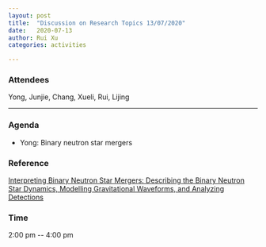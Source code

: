 ```yaml
---
layout: post
title:  "Discussion on Research Topics 13/07/2020"
date:   2020-07-13
author: Rui Xu
categories: activities

---
```



### Attendees

Yong, Junjie, Chang, Xueli, Rui, Lijing

---

### Agenda

- Yong: Binary neutron star mergers


### Reference

[Interpreting Binary Neutron Star Mergers: Describing the Binary Neutron Star Dynamics, Modelling Gravitational Waveforms, and Analyzing Detections](https://arxiv.org/abs/2004.02527)


### Time

2:00 pm -- 4:00 pm
